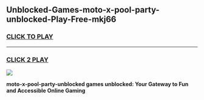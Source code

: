 
## Unblocked-Games-moto-x-pool-party-unblocked-Play-Free-mkj66
<h3>
<a href="https://premium76.site?title=moto-x-pool-party-unblocked&ref=20M">CLICK TO PLAY</a></h3>
<hr>

<h3>
<a href="https://premium76.site?title=moto-x-pool-party-unblocked&ref=20M">CLICK 2 PLAY</a>
  
</h3>

<a href="https://premium76.site?title=moto-x-pool-party-unblocked&ref=19M"><img src="https://clearcache.store/games.png"></a>


**moto-x-pool-party-unblocked games unblocked: Your Gateway to Fun and Accessible Online Gaming**
